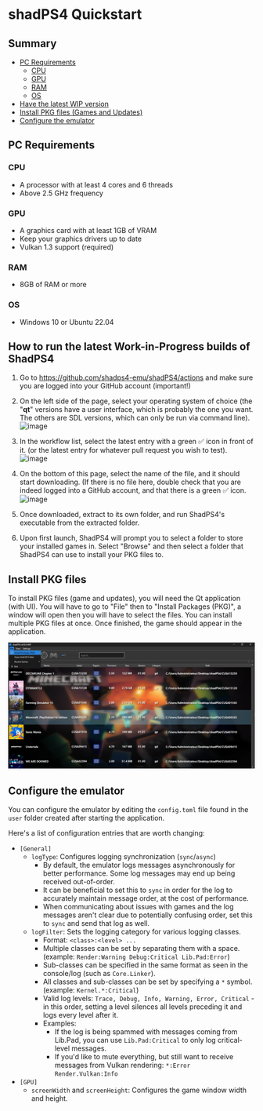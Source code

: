 <!--
SPDX-FileCopyrightText: 2024 shadPS4 Emulator Project
SPDX-License-Identifier: GPL-2.0-or-later
-->

# shadPS4 Quickstart

## Summary

- [PC Requirements](#pc-requirements)
   - [CPU](#cpu)
   - [GPU](#gpu)
   - [RAM](#ram)
   - [OS](#os)
- [Have the latest WIP version](#have-the-latest-wip-version)
- [Install PKG files (Games and Updates)](#install-pkg-files)
- [Configure the emulator](#configure-the-emulator)

## PC Requirements

### CPU

- A processor with at least 4 cores and 6 threads
- Above 2.5 GHz frequency

### GPU

- A graphics card with at least 1GB of VRAM
- Keep your graphics drivers up to date
- Vulkan 1.3 support (required)

### RAM

- 8GB of RAM or more

### OS

- Windows 10 or Ubuntu 22.04

## How to run the latest Work-in-Progress builds of ShadPS4

1. Go to <https://github.com/shadps4-emu/shadPS4/actions> and make sure you are logged into your GitHub account (important!)
2. On the left side of the page, select your operating system of choice (the "**qt**" versions have a user interface, which is probably the one you want. The others are SDL versions, which can only be run via command line). ![image](https://github.com/user-attachments/assets/43f01bbf-236c-4d6d-98ac-f5a5badd4ce8)

3. In the workflow list, select the latest entry with a green :white_check_mark: icon in front of it. (or the latest entry for whatever pull request you wish to test). ![image](https://github.com/user-attachments/assets/6365f407-867c-44ae-bf00-944f8d84a349)

4. On the bottom of this page, select the name of the file, and it should start downloading. (If there is no file here, double check that you are indeed logged into a GitHub account, and that there is a green :white_check_mark: icon. ![image](https://github.com/user-attachments/assets/97924500-3911-4f90-ab63-ffae7e52700b)

5. Once downloaded, extract to its own folder, and run ShadPS4's executable from the extracted folder.

6. Upon first launch, ShadPS4 will prompt you to select a folder to store your installed games in. Select "Browse" and then select a folder that ShadPS4 can use to install your PKG files to.

## Install PKG files

To install PKG files (game and updates), you will need the Qt application (with UI). You will have to go to "File" then to "Install Packages (PKG)", a window will open then you will have to select the files. You can install multiple PKG files at once. Once finished, the game should appear in the application.

<img src="https://github.com/shadps4-emu/shadPS4/blob/main/documents/Quickstart/2.png" width="800"></a>

## Configure the emulator

You can configure the emulator by editing the `config.toml` file found in the `user` folder created after starting the application.

Here's a list of configuration entries that are worth changing:

- `[General]`
  - `logType`: Configures logging synchronization (`sync`/`async`)
    - By default, the emulator logs messages asynchronously for better performance. Some log messages may end up being received out-of-order.
    - It can be beneficial to set this to `sync` in order for the log to accurately maintain message order, at the cost of performance.
    - When communicating about issues with games and the log messages aren't clear due to potentially confusing order, set this to `sync` and send that log as well.
  - `logFilter`: Sets the logging category for various logging classes.
    - Format: `<class>:<level> ...`
    - Multiple classes can be set by separating them with a space. (example: `Render:Warning Debug:Critical Lib.Pad:Error`)
    - Sub-classes can be specified in the same format as seen in the console/log (such as `Core.Linker`).  
    - All classes and sub-classes can be set by specifying a `*` symbol. (example: `Kernel.*:Critical`)
    - Valid log levels: `Trace, Debug, Info, Warning, Error, Critical` - in this order, setting a level silences all levels preceding it and logs every level after it.
    - Examples:
      - If the log is being spammed with messages coming from Lib.Pad, you can use `Lib.Pad:Critical` to only log critical-level messages.
      - If you'd like to mute everything, but still want to receive messages from Vulkan rendering: `*:Error Render.Vulkan:Info`
- `[GPU]`
  - `screenWidth` and `screenHeight`: Configures the game window width and height.